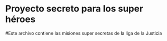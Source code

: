 
# Proyecto secreto para los super héroes

#Este archivo contiene las misiones super secretas de la liga de la Justicia
